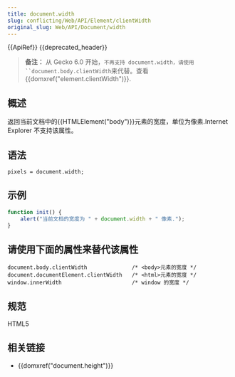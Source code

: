 ```yaml
---
title: document.width
slug: conflicting/Web/API/Element/clientWidth
original_slug: Web/API/Document/width
---
```


{{ApiRef}} {{deprecated_header}}

> **备注：** 从 Gecko 6.0 开始，` 不再支持 document.width，请使用``document.body.clientWidth `来代替。查看{{domxref("element.clientWidth")}}.

## 概述

返回当前文档中的{{HTMLElement("body")}}元素的宽度，单位为像素.Internet Explorer 不支持该属性。

## 语法

```
pixels = document.width;
```

## 示例

```js
function init() {
    alert("当前文档的宽度为 " + document.width + " 像素.");
}
```

## 请使用下面的属性来替代该属性

```
document.body.clientWidth              /* <body>元素的宽度 */
document.documentElement.clientWidth   /* <html>元素的宽度 */
window.innerWidth                      /* window 的宽度 */
```

## 规范

HTML5

## 相关链接

- {{domxref("document.height")}}
